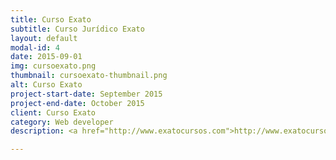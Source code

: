 ```yaml
---
title: Curso Exato
subtitle: Curso Jurídico Exato
layout: default
modal-id: 4
date: 2015-09-01
img: cursoexato.png
thumbnail: cursoexato-thumbnail.png
alt: Curso Exato
project-start-date: September 2015
project-end-date: October 2015
client: Curso Exato
category: Web developer
description: <a href="http://www.exatocursos.com">http://www.exatocursos.com</a></br>I assumed this project nearly at the end, mostly to provide assistance during the payment homologation process and to fix some bugs. It's a preparation course for law public tender exams.

---
```

